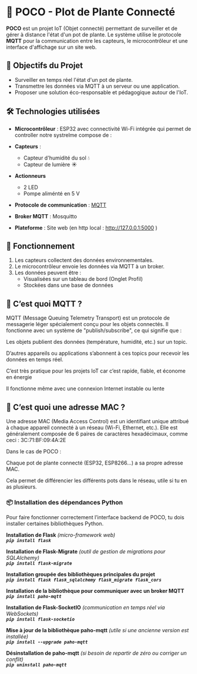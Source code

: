 

# 🌱 POCO - Plot de Plante Connecté

**POCO** est un projet IoT (Objet connecté) permettant de surveiller et de gérer à distance l'état d'un pot de plante. Le système utilise le protocole **MQTT** pour la communication entre les capteurs, le microcontrôleur et une interface d'affichage sur un site web.

## 🚀 Objectifs du Projet

- Surveiller en temps réel l'état d'un pot de plante.
- Transmettre les données via MQTT à un serveur ou une application.
- Proposer une solution éco-responsable et pédagogique autour de l'IoT.

## 🛠️ Technologies utilisées

- **Microcontrôleur** : ESP32 avec connectivité Wi-Fi intégrée qui permet de controller notre systrelme compose de :
- **Capteurs** :
  - Capteur d'humidité du sol 💧
  - Capteur de lumière ☀️

- **Actionneurs**
    - 2 LED
    - Pompe aliménté en 5 V

- **Protocole de communication** : [MQTT](https://mqtt.org/)
- **Broker MQTT** : Mosquitto
- **Plateforme** : Site web (en http local : http://127.0.0.1:5000 )

## 📡 Fonctionnement

1. Les capteurs collectent des données environnementales.
2. Le microcontrôleur envoie les données via MQTT à un broker.
3. Les données peuvent être :
   - Visualisées sur un tableau de bord (Onglet Profil)
   - Stockées dans une base de données


## 🧩 C’est quoi MQTT ?
MQTT (Message Queuing Telemetry Transport) est un protocole de messagerie léger spécialement conçu pour les objets connectés. Il fonctionne avec un système de "publish/subscribe", ce qui signifie que :

Les objets publient des données (température, humidité, etc.) sur un topic.

D’autres appareils ou applications s’abonnent à ces topics pour recevoir les données en temps réel.

C’est très pratique pour les projets IoT car c’est rapide, fiable, et économe en énergie

Il fonctionne même avec une connexion Internet instable ou lente

## 🔑 C’est quoi une adresse MAC ?
Une adresse MAC (Media Access Control) est un identifiant unique attribué à chaque appareil connecté à un réseau (Wi-Fi, Ethernet, etc.). Elle est généralement composée de 6 paires de caractères hexadécimaux, comme ceci :
3C:71:BF:09:4A:2E

Dans le cas de POCO :

Chaque pot de plante connecté (ESP32, ESP8266…) a sa propre adresse MAC.

Cela permet de différencier les différents pots dans le réseau, utile si tu en as plusieurs.

### 📦 Installation des dépendances Python

Pour faire fonctionner correctement l’interface backend de POCO, tu dois installer certaines bibliothèques Python.


**Installation de Flask** *(micro-framework web)*  
***`pip install flask`***

**Installation de Flask-Migrate** *(outil de gestion de migrations pour SQLAlchemy)*  
***`pip install flask-migrate`***

**Installation groupée des bibliothèques principales du projet**  
***`pip install flask flask_sqlalchemy flask_migrate flask_cors`***

**Installation de la bibliothèque pour communiquer avec un broker MQTT**  
***`pip install paho-mqtt`***

**Installation de Flask-SocketIO** *(communication en temps réel via WebSockets)*  
***`pip install flask-socketio`***

**Mise à jour de la bibliothèque paho-mqtt** *(utile si une ancienne version est installée)*  
***`pip install --upgrade paho-mqtt`***

**Désinstallation de paho-mqtt** *(si besoin de repartir de zéro ou corriger un conflit)*  
***`pip uninstall paho-mqtt`***
